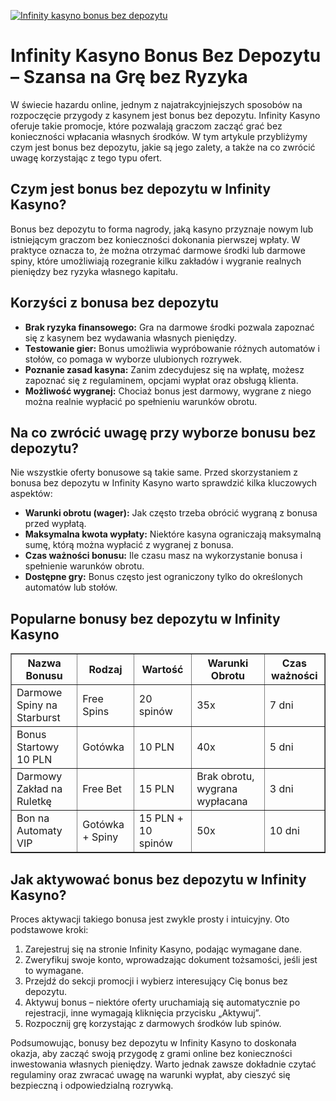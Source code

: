 [![Infinity kasyno bonus bez depozytu](https://123-caf.pages.dev/gitsignup.png)](https://vrmoo.ru/Bt82HjjY)

<h1>Infinity Kasyno Bonus Bez Depozytu – Szansa na Grę bez Ryzyka</h1> <p>W świecie hazardu online, jednym z najatrakcyjniejszych sposobów na rozpoczęcie przygody z kasynem jest bonus bez depozytu. Infinity Kasyno oferuje takie promocje, które pozwalają graczom zacząć grać bez konieczności wpłacania własnych środków. W tym artykule przybliżymy czym jest bonus bez depozytu, jakie są jego zalety, a także na co zwrócić uwagę korzystając z tego typu ofert.</p>  <h2>Czym jest bonus bez depozytu w Infinity Kasyno?</h2> <p>Bonus bez depozytu to forma nagrody, jaką kasyno przyznaje nowym lub istniejącym graczom bez konieczności dokonania pierwszej wpłaty. W praktyce oznacza to, że można otrzymać darmowe środki lub darmowe spiny, które umożliwiają rozegranie kilku zakładów i wygranie realnych pieniędzy bez ryzyka własnego kapitału.</p>  <h2>Korzyści z bonusa bez depozytu</h2> <ul>   <li><strong>Brak ryzyka finansowego:</strong> Gra na darmowe środki pozwala zapoznać się z kasynem bez wydawania własnych pieniędzy.</li>   <li><strong>Testowanie gier:</strong> Bonus umożliwia wypróbowanie różnych automatów i stołów, co pomaga w wyborze ulubionych rozrywek.</li>   <li><strong>Poznanie zasad kasyna:</strong> Zanim zdecydujesz się na wpłatę, możesz zapoznać się z regulaminem, opcjami wypłat oraz obsługą klienta.</li>   <li><strong>Możliwość wygranej:</strong> Chociaż bonus jest darmowy, wygrane z niego można realnie wypłacić po spełnieniu warunków obrotu.</li> </ul>  <h2>Na co zwrócić uwagę przy wyborze bonusu bez depozytu?</h2> <p>Nie wszystkie oferty bonusowe są takie same. Przed skorzystaniem z bonusa bez depozytu w Infinity Kasyno warto sprawdzić kilka kluczowych aspektów:</p> <ul>   <li><strong>Warunki obrotu (wager):</strong> Jak często trzeba obrócić wygraną z bonusa przed wypłatą.</li>   <li><strong>Maksymalna kwota wypłaty:</strong> Niektóre kasyna ograniczają maksymalną sumę, którą można wypłacić z wygranej z bonusa.</li>   <li><strong>Czas ważności bonusu:</strong> Ile czasu masz na wykorzystanie bonusa i spełnienie warunków obrotu.</li>   <li><strong>Dostępne gry:</strong> Bonus często jest ograniczony tylko do określonych automatów lub stołów.</li> </ul>  <h2>Popularne bonusy bez depozytu w Infinity Kasyno</h2> <table border="1" cellpadding="8" cellspacing="0" style="border-collapse: collapse; width: 100%;">   <thead>     <tr>       <th>Nazwa Bonusu</th>       <th>Rodzaj</th>       <th>Wartość</th>       <th>Warunki Obrotu</th>       <th>Czas ważności</th>     </tr>   </thead>   <tbody>     <tr>       <td>Darmowe Spiny na Starburst</td>       <td>Free Spins</td>       <td>20 spinów</td>       <td>35x</td>       <td>7 dni</td>     </tr>     <tr>       <td>Bonus Startowy 10 PLN</td>       <td>Gotówka</td>       <td>10 PLN</td>       <td>40x</td>       <td>5 dni</td>     </tr>     <tr>       <td>Darmowy Zakład na Ruletkę</td>       <td>Free Bet</td>       <td>15 PLN</td>       <td>Brak obrotu, wygrana wypłacana</td>       <td>3 dni</td>     </tr>     <tr>       <td>Bon na Automaty VIP</td>       <td>Gotówka + Spiny</td>       <td>15 PLN + 10 spinów</td>       <td>50x</td>       <td>10 dni</td>     </tr>   </tbody> </table>  <h2>Jak aktywować bonus bez depozytu w Infinity Kasyno?</h2> <p>Proces aktywacji takiego bonusa jest zwykle prosty i intuicyjny. Oto podstawowe kroki:</p> <ol>   <li>Zarejestruj się na stronie Infinity Kasyno, podając wymagane dane.</li>   <li>Zweryfikuj swoje konto, wprowadzając dokument tożsamości, jeśli jest to wymagane.</li>   <li>Przejdź do sekcji promocji i wybierz interesujący Cię bonus bez depozytu.</li>   <li>Aktywuj bonus – niektóre oferty uruchamiają się automatycznie po rejestracji, inne wymagają kliknięcia przycisku „Aktywuj”.</li>   <li>Rozpocznij grę korzystając z darmowych środków lub spinów.</li> </ol>  <p>Podsumowując, bonusy bez depozytu w Infinity Kasyno to doskonała okazja, aby zacząć swoją przygodę z grami online bez konieczności inwestowania własnych pieniędzy. Warto jednak zawsze dokładnie czytać regulaminy oraz zwracać uwagę na warunki wypłat, aby cieszyć się bezpieczną i odpowiedzialną rozrywką.</p>